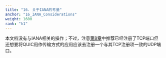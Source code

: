 ```yaml
---
title: "16. 关于IANA的考量"
anchor: "16_IANA_Considerations"
weight: 1600
rank: "h1"
---
```


本文档没有与IANA相关的操作；不过，注意[第8章](#8_Port_Selection_and_Application_Endpoint_Discovery)中推荐已经注册了TCP端口但还想要将QUIC用作传输方式的应用应该去注册一个与其TCP注册项一致的UDP端口。

